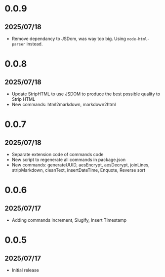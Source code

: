 # 0.0.9
## 2025/07/18

- Remove dependancy to JSDom, was way too big. Using `node-html-parser` instead.

# 0.0.8
## 2025/07/18

- Update StripHTML to use JSDOM to produce the best possible quality to Strip HTML
- New commands: html2markdown, markdown2html

# 0.0.7
## 2025/07/18

- Separate extension code of commands code
- New script to regenerate all commands in package.json
- New commands: generateUUID, aesEncrypt, aesDecrypt, joinLines, stripMarkdown, cleanText, insertDateTime, Enquote, Reverse sort

# 0.0.6
## 2025/07/17

- Adding commands Increment, Slugify, Insert Timestamp

# 0.0.5
## 2025/07/17

- Initial release
